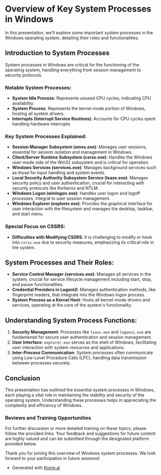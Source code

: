 # Overview of Key System Processes in Windows

In this presentation, we'll explore some important system processes in the Windows operating system, detailing their roles and functionalities.

## Introduction to System Processes

System processes in Windows are critical for the functioning of the operating system, handling everything from session management to security protocols.

### Notable System Processes:

- **System Idle Process**: Represents unused CPU cycles, indicating CPU availability.
- **System Process**: Represents the kernel mode portion of Windows, hosting all system drivers.
- **Interrupts (Interrupt Service Routines)**: Accounts for CPU cycles spent handling hardware interrupts.

### Key System Processes Explained:

- **Session Manager Subsystem (smss.exe)**: Manages user sessions, essential for session isolation and management in Windows.
- **Client/Server Runtime Subsystem (csrss.exe)**: Handles the Windows user-mode side of the Win32 subsystem and is critical for operation.
- **Windows Services (services.exe)**: Manages background services such as those for input handling and system events.
- **Local Security Authority Subsystem Service (lsass.exe)**: Manages security policy and user authentication, crucial for interacting with security protocols like Kerberos and NTLM.
- **Windows Logon (winlogon.exe)**: Handles user logon and logoff processes, integral to user session management.
- **Windows Explorer (explorer.exe)**: Provides the graphical interface for user interaction with the filesystem and manages the desktop, taskbar, and start menu.

### Special Focus on CSSRS:

- **Difficulties with Modifying CSSRS**: It is challenging to modify or hook into `csrss.exe` due to security measures, emphasizing its critical role in the system.

## System Processes and Their Roles:

- **Service Control Manager (services.exe)**: Manages all services in the system, crucial for service lifecycle management including start, stop, and pause functionalities.
- **Credential Providers in LogonUI**: Manages authentication methods, like fingerprint readers, that integrate into the Windows logon process.
- **System Process as a Kernel Host**: Hosts all kernel-mode drivers and services, operating at the core of the system's functionality.

## Understanding System Process Functions:

1. **Security Management**: Processes like `lsass.exe` and `logonui.exe` are fundamental for secure user authentication and session management.
2. **User Interface**: `explorer.exe` serves as the shell of Windows, facilitating user interaction with system resources and applications.
3. **Inter-Process Communication**: System processes often communicate using Low-Level Procedure Calls (LPC), handling data transmission between processes securely.

## Conclusion

This presentation has outlined the essential system processes in Windows, each playing a vital role in maintaining the stability and security of the operating system. Understanding these processes helps in appreciating the complexity and efficiency of Windows.

### Reviews and Training Opportunities

For further discussion or more detailed training on these topics, please follow the provided links. Your feedback and suggestions for future content are highly valued and can be submitted through the designated platform provided below.

Thank you for joining this overview of Windows system processes. We look forward to your participation in future sessions!

- Generated with [Kome.ai](https://kome.ai)
